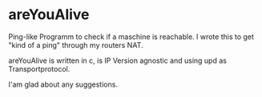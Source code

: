 areYouAlive
===========

Ping-like Programm to check if a maschine is reachable. 
I wrote this to get "kind of a ping" through my routers NAT.

areYouAlive is written in c, is IP Version agnostic and using upd as Transportprotocol.

I'am glad about any suggestions. 
